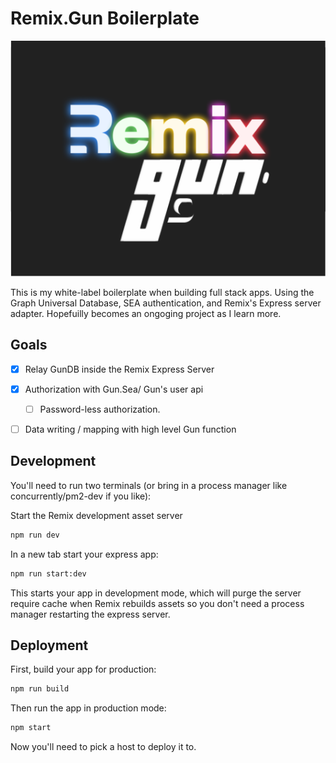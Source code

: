 # Remix.Gun Boilerplate

![Remix/Gun](public/images/github/rmix-gun.png "Remix.Gun")

This is my white-label boilerplate when building full stack apps. Using the Graph Universal Database, SEA authentication, and Remix's Express server adapter. Hopefuilly becomes an ongoging project as I learn more.

## Goals

- [x] Relay GunDB inside the Remix Express Server  
- [x] Authorization with Gun.Sea/ Gun's user api
  - [ ] Password-less authorization. 
- [ ] Data writing / mapping with high level Gun function


## Development

You'll need to run two terminals (or bring in a process manager like concurrently/pm2-dev if you like):

Start the Remix development asset server

```sh
npm run dev
```

In a new tab start your express app:

```sh
npm run start:dev
```

This starts your app in development mode, which will purge the server require cache when Remix rebuilds assets so you don't need a process manager restarting the express server.

## Deployment

First, build your app for production:

```sh
npm run build
```

Then run the app in production mode:

```sh
npm start
```

Now you'll need to pick a host to deploy it to.


